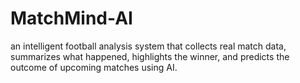 # MatchMind-AI
an intelligent football analysis system that collects real match data, summarizes what happened, highlights the winner, and predicts the outcome of upcoming matches using AI.
